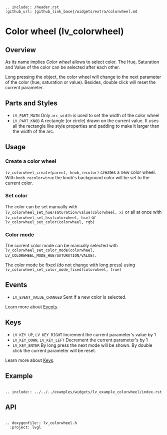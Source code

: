 ```eval_rst
.. include:: /header.rst 
:github_url: |github_link_base|/widgets/extra/colorwheel.md
```
# Color wheel (lv_colorwheel)

## Overview
As its name implies *Color wheel* allows to select color. The Hue, Saturation and Value of the color can be selected after each other. 

Long pressing the object, the color wheel will change to the next parameter of the color (hue, saturation or value).
Besides, double click will reset the current parameter.

## Parts and Styles
- `LV_PART_MAIN` Only `arc_width` is used to set the width of the color wheel
- `LV_PART_KNOB` A rectangle (or circle) drawn on the current value. It uses all the rectangle like style properties and padding to make it larger than the width of the arc.

## Usage

### Create a color wheel

`lv_colorwheel_create(parent, knob_recolor)` creates a new color wheel. With `knob_recolor=true` the knob's background color will be set to the current color. 

### Set color

The color can be set manually with `lv_colorwheel_set_hue/saturation/value(colorwheel, x)` or all at once with `lv_colorwheel_set_hsv(colorwheel, hsv)` or `lv_colorwheel_set_color(colorwheel, rgb)`

### Color mode

The current color mode can be manually selected with `lv_colorwheel_set_color_mode(colorwheel, LV_COLORWHEEL_MODE_HUE/SATURATION/VALUE)`.

The color mode be fixed (do not change with long press) using `lv_colorwheel_set_color_mode_fixed(colorwheel, true)`

## Events
- `LV_EVENT_VALUE_CHANGED` Sent if a new color is selected.

Learn more about [Events](/overview/event).

## Keys
- `LV_KEY_UP`, `LV_KEY_RIGHT` Increment the current parameter's value by 1
- `LV_KEY_DOWN`, `LV_KEY_LEFT` Decrement the current parameter's by 1
- `LV_KEY_ENTER` By long press the next mode will be shown. By double click the current parameter will be reset.

Learn more about [Keys](/overview/indev).

## Example

```eval_rst

.. include:: ../../../examples/widgets/lv_example_colorwheel/index.rst

```

## API

```eval_rst

.. doxygenfile:: lv_colorwheel.h
  :project: lvgl

```
